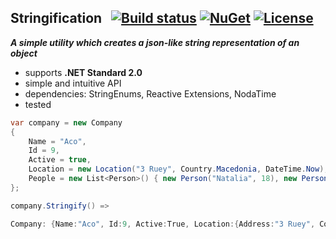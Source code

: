 ## Stringification&nbsp;&nbsp; [![Build status](https://ci.appveyor.com/api/projects/status/45p92vlwqqgm9vb1?svg=true)](https://ci.appveyor.com/project/dshe/Stringification) [![NuGet](https://img.shields.io/nuget/vpre/Stringification.svg)](https://www.nuget.org/packages/Stringification/) [![License](https://img.shields.io/badge/license-Apache%202.0-7755BB.svg)](https://opensource.org/licenses/Apache-2.0)

***A simple utility which creates a json-like string representation of an object***
- supports **.NET Standard 2.0**
- simple and intuitive API
- dependencies: StringEnums, Reactive Extensions, NodaTime
- tested

```csharp
var company = new Company
{
    Name = "Aco",
    Id = 9,
    Active = true,
    Location = new Location("3 Ruey", Country.Macedonia, DateTime.Now),
    People = new List<Person>() { new Person("Natalia", 18), new Person("Natasha", 42) }
};

company.Stringify() =>
```
```csharp
Company: {Name:"Aco", Id:9, Active:True, Location:{Address:"3 Ruey", Country:Macedonia, Updated:4/7/2019 10:10:20 PM}, People:[{Name:"Natalia", Age:18}, {Name:"Natasha", Age:42}]}
```
